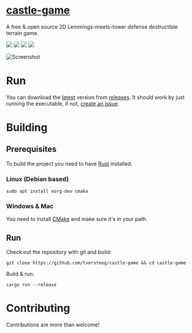 # [castle-game](https://tversteeg.itch.io/castle-game)
A free & open source 2D Lemmings-meets-tower defense destructible terrain game.

[![](https://travis-ci.org/tversteeg/castle-game.svg?branch=master)](https://travis-ci.org/tversteeg/castle-game) 
[![](https://img.shields.io/crates/d/castle-game.svg)](#downloads)
[![](https://img.shields.io/crates/v/castle-game.svg)](https://crates.io/crates/castle-game)
[![](https://img.shields.io/github/commits-since/tversteeg/castle-game/latest.svg)]()

![Screenshot](https://github.com/tversteeg/castle-game-assets/blob/master/screengrab.gif?raw=true)

# Run

You can download the [latest](https://github.com/tversteeg/castle-game/releases/latest) version from [releases](https://github.com/tversteeg/castle-game/releases). It should work by just running the executable, if not, [create an issue](https://github.com/tversteeg/castle-game/issues/new).

# Building

## Prerequisites

To build the project you need to have [Rust](https://www.rustup.rs/) installed.

### Linux (Debian based)

    sudo apt install xorg-dev cmake

### Windows & Mac

You need to install [CMake](https://cmake.org/) and make sure it's in your path.

## Run

Check out the repository with git and build:

    git clone https://github.com/tversteeg/castle-game && cd castle-game
    
Build & run:
    
    cargo run --release

# Contributing

Contributions are more than welcome!
